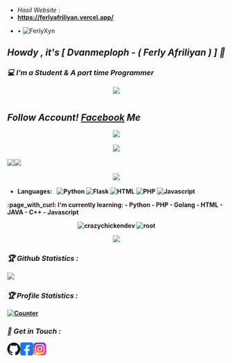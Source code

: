 - *Hasil Website* :
- **https://ferlyafriliyan.vercel.app/**



* • ![FerlyXyn](https://komarev.com/ghpvc/?username=tahaluindo&blueviolet&style=flat-square)

### <h2><b><i>Howdy , it's [ Dvanmeploph - ( Ferly Afriliyan ) ] 👋</i></b></h2>
### <b><i>💻 I'm a Student & A part time Programmer</i></b>

<p align="center">
<a href="https://github.com/ferlyafriliyan/"><img src="https://img.shields.io/badge/-Github-FFA116?style=for-the-badge&logo=Github&logoColor=black"/> </a>
</p>

<h1 align="center">
  <h2><b><i>Follow Account!<b> <a href="https://www.facebook.com/freya.xyz" target="blank">Facebook</a> Me</i></b></h2>
</h1>

<p align="center">      
  <img src="https://komarev.com/ghpvc/?username=htr-tech&label=Profil Views&style=flat-square&color=blue"     />
<p align="center">
  <img src="https://komarev.com/ghpvc/?username=htr-tech&label=Dev Profil Views&style=flat-square&color=purple"     />
         
<a href="https://www.facebook.com/freya.xyz"><img height="137px" src="https://github-readme-stats.vercel.app/api?username=htr-tech&hide_title=true&hide_border=true&show_icons=true&include_all_commits=true&count_private=true&line_height=21&text_color=000&icon_color=000&bg_color=0,ea6161,ffc64d,fffc4d,52fa5a&theme=graywhite" /><!-- wi*quL3fcV --><img height="137px" src="https://github-readme-stats.vercel.app/api/top-langs/?username=htr-tech&hide=html&hide_title=true&hide_border=true&layout=compact&langs_count=6&exclude_repo=comp426,Redventures-Movie-Quotes&text_color=000&icon_color=fff&bg_color=0,52fa5a,4dfcff,c64dff&theme=graywhite" /></a>

</p>
<p align='center'>
   <a href="https://www.facebook.com/freya.xyz"><img height="100" src="https://raw.githubusercontent.com/tahaluindo/tahaluindo/64478fa6dc44f9aa505ca49d384375946107db89/speed.svg"></a></p>
<p align='center'>
      
- Languages: &nbsp;
  ![Python](https://img.shields.io/badge/-Python-333333?style=flat&logo=Python&logoColor=007ACC)
  ![Flask](https://img.shields.io/badge/-Flask-333333?style=flat&logo=Flask&logoColor=007ACC)
  ![HTML](https://img.shields.io/badge/-HTML-333333?style=flat&logo=HTML5)
  ![PHP](https://img.shields.io/badge/-PHP-333333?style=flat&logo=PHP&logoColor=1572B6)
  ![Javascript](https://img.shields.io/badge/-Javascript-333333?style=flat&logo=Javascript&logoColor=007ACC)
</p>      
:page_with_curl: I'm currently learning:
- Python
- PHP
- Golang
- HTML
- JAVA
- C++
- Javascript
</p>      
    
<!--START_SECTION:waka-->
<p align="center" height='130px'> <img src="https://github-readme-stats.vercel.app/api?username=sandhikagalih&show_icons=true&hide_title=true&include_all_commits=true&line_height=21&bg_color=0,64FFDA,64FFDA,A9EFDE,F2FFFC&count_public=true&theme=graywhite" alt="crazychickendev"/> <img src="https://github-readme-stats.vercel.app/api/top-langs/?username=sandhikagalih&layout=compact&show_icons=true&bg_color=0,EFFDF9,CBFFF3,64FFDA&theme=graywhite&hide_title=true" alt="root"/> </p>
<p align="center">
    <img src="https://github-readme-streak-stats.herokuapp.com/?user=tahaluindo">
</p>
  
      
<h3><b><i>🏆 Github Statistics :</i></b></h3>
<a href="https://github.com/htr-tech"><img width=550 src="https://github-profile-trophy.vercel.app/?username=FerlyXyn&theme=dracula&no-frame=true&title=Followers,Stars,Commit,Repository,Issues"/></a>

<h3><b><i>🏆 Profile Statistics :</i></b></h3>
<a href="https://github.com/tahaluindo"><img height="25" title="Counter" src="https://komarev.com/ghpvc/?username=tahaluindo&blueviolet&style=flat-square"></a>


<h3><b><i>📡 Get in Touch :</i></b></h3>
<a href="https://github.com/ferlyafriliyan"><img align="left" title="Github" alt="Github" width="30px" src="assets/github.png" /></a>
<a href="https://fb.com/freya.xyz"><img align="left" title="Facebook" alt="Facebook" width="30px" src="assets/facebook.png" /></a>
<a href="https://www.instagram.com/afriliyanferlly_shishigami"><img align="left" title="Instagram" alt="Instagram" width="30px" src="assets/instagram.png" /></a>
